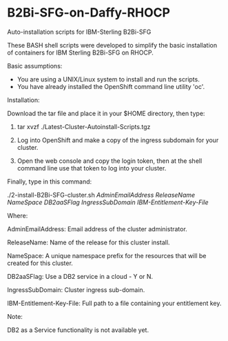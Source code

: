 # B2Bi-SFG-on-Daffy-RHOCP
Auto-installation scripts for IBM-Sterling B2Bi-SFG

These BASH shell scripts were developed to simplify the basic installation of containers for IBM Sterling B2Bi-SFG on RHOCP.

Basic assumptions:

- You are using a UNIX/Linux system to install and run the scripts.
- You have already installed the OpenShift command line utility 'oc'.

Installation:

Download the tar file and place it in your $HOME directory, then type:

1. tar xvzf ./Latest-Cluster-Autoinstall-Scripts.tgz

2. Log into OpenShift and make a copy of the ingress subdomain for your cluster.

3. Open the web console and copy the login token, then at the shell command line use that token to log into your cluster. 

Finally, type in this command:

./2-install-B2Bi-SFG-cluster.sh _AdminEmailAddress_ _ReleaseName_ _NameSpace_ _DB2aaSFlag_ _IngressSubDomain_ _IBM-Entitlement-Key-File_
  
Where:

  AdminEmailAddress:        Email address of the cluster administrator.

  ReleaseName:              Name of the release for this cluster install.

  NameSpace:                A unique namespace prefix for the resources that will be created for this cluster.

  DB2aaSFlag:               Use a DB2 service in a cloud - Y or N.

  IngressSubDomain:         Cluster ingress sub-domain.

  IBM-Entitlement-Key-File: Full path to a file containing your entitlement key.

  Note:
  
  DB2 as a Service functionality is not available yet.
  
